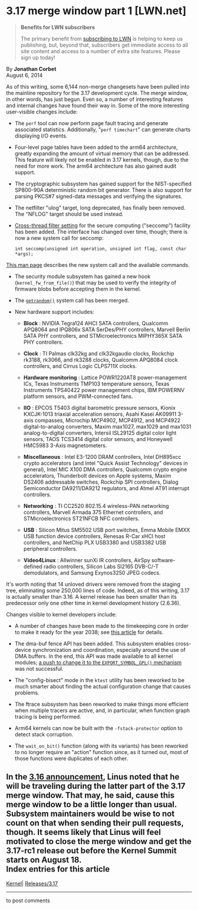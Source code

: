 # 3.17 merge window part 1 [LWN.net]

> **Benefits for LWN subscribers**
> 
> The primary benefit from [subscribing to LWN](/Promo/nst-nag5/subscribe) is helping to keep us publishing, but, beyond that, subscribers get immediate access to all site content and access to a number of extra site features. Please sign up today! 

By **Jonathan Corbet**  
August 6, 2014 

As of this writing, some 6,144 non-merge changesets have been pulled into the mainline repository for the 3.17 development cycle. The merge window, in other words, has just begun. Even so, a number of interesting features and internal changes have found their way in. Some of the more interesting user-visible changes include: 

  * The `perf` tool can now perform page fault tracing and generate associated statistics. Additionally, "`perf timechart`" can generate charts displaying I/O events. 

  * Four-level page tables have been added to the arm64 architecture, greatly expanding the amount of virtual memory that can be addressed. This feature will likely not be enabled in 3.17 kernels, though, due to the need for more work. The arm64 architecture has also gained audit support. 

  * The cryptographic subsystem has gained support for the NIST-specified SP800-90A deterministic random bit generator. There is also support for parsing PKCS#7 signed-data messages and verifying the signatures. 

  * The netfilter "ulog" target, long deprecated, has finally been removed. The "NFLOG" target should be used instead. 

  * [Cross-thread filter setting](/Articles/600250/) for the secure computing ("seccomp") facility has been added. The interface has changed over time, though; there is now a new system call for seccomp: 
        
        int seccomp(unsigned int operation, unsigned int flag, const char *args);
        

[This man page](/Articles/603321/) describes the new system call and the available commands. 

  * The security module subsystem has gained a new hook (`kernel_fw_from_file()`) that may be used to verify the integrity of firmware blobs before accepting them in the kernel. 

  * The [`getrandom()`](/Articles/606141/) system call has been merged. 

  * New hardware support includes: 

    * **Block** : NVIDIA Tegra124 AHCI SATA controllers, Qualcomm APQ8064 and IPQ806x SATA SerDes/PHY controllers, Marvell Berlin SATA PHY controllers, and STMicroelectronics MIPHY365X SATA PHY controllers. 

    * **Clock** : TI Palmas clk32kg and clk32kgaudio clocks, Rockchip rk3188, rk3066, and rk3288 clocks, Qualcomm APQ8084 clock controllers, and Cirrus Logic CLPS711X clocks. 

    * **Hardware monitoring** : Lattice POWR1220AT8 power-management ICs, Texas Instruments TMP103 temperature sensors, Texas Instruments TPS40422 power management chips, IBM POWERNV platform sensors, and PWM-connected fans. 

    * **IIO** : EPCOS T5403 digital barometric pressure sensors, Kionix KXCJK-1013 triaxial acceleration sensors, Asahi Kasei AK09911 3-axis compasses, Microchip MCP4902, MCP4912, and MCP4922 digital-to-analog converters, Maxim max1027, max1029 and max1031 analog-to-digital converters, Intersil ISL29125 digital color light sensors, TAOS TCS3414 digital color sensors, and Honeywell HMC5983 3-Axis magnetometers. 

    * **Miscellaneous** : Intel E3-1200 DRAM controllers, Intel DH895xcc crypto accelerators (and Intel "Quick Assist Technology" devices in general), Intel MIC X100 DMA controllers, Qualcomm crypto engine accelerators, Thunderbolt devices on Apple systems, Maxim DS2406 addressable switches, Rockchip SPI controllers, Dialog Semiconductor DA9211/DA9212 regulators, and Atmel AT91 interrupt controllers. 

    * **Networking** : TI CC2520 802.15.4 wireless-PAN networking controllers, Marvell Armada 375 Ethernet controllers, and STMicroelectronics ST21NFCB NFC controllers. 

    * **USB** : Silicon Mitus SM5502 USB port switches, Emma Mobile EMXX USB function device controllers, Renesas R-Car xHCI host controllers, and NetChip PLX USB3380 and USB3382 USB peripheral controllers. 

    * **Video4Linux** : Allwinner sunXi IR controllers, AirSpy software-defined radio controllers, Silicon Labs SI2165 DVB-C/-T demodulators, and Samsung Exynos3250 JPEG codecs. 

It's worth noting that 14 unloved drivers were removed from the staging tree, eliminating some 250,000 lines of code. Indeed, as of this writing, 3.17 is actually smaller than 3.16. A kernel release has been smaller than its predecessor only one other time in kernel development history (2.6.36). 




Changes visible to kernel developers include: 

  * A number of changes have been made to the timekeeping core in order to make it ready for the year 2038; see [this article](/Articles/607741/) for details. 

  * The dma-buf fence API has been added. This subsystem enables cross-device synchronization and coordination, especially around the use of DMA buffers. In the end, this API was made available to all kernel modules; [a push to change it to the `EXPORT_SYMBOL_GPL()` mechanism](/Articles/603131/) was not successful. 

  * The "config-bisect" mode in the `ktest` utility has been reworked to be much smarter about finding the actual configuration change that causes problems. 

  * The ftrace subsystem has been reworked to make things more efficient when multiple tracers are active, and, in particular, when function graph tracing is being performed. 

  * Arm64 kernels can now be built with the `-fstack-protector` option to detect stack corruption. 

  * The `wait_on_bit()` function (along with its variants) has been reworked to no longer require an "action" function since, as it turned out, most of those functions were duplicates of each other. 




In the [3.16 announcement](/Articles/607527/), Linus noted that he will be traveling during the latter part of the 3.17 merge window. That may, he said, cause this merge window to be a little longer than usual. Subsystem maintainers would be wise to not count on that when sending their pull requests, though. It seems likely that Linus will feel motivated to close the merge window and get the 3.17-rc1 release out before the Kernel Summit starts on August 18.  
Index entries for this article  
---  
[Kernel](/Kernel/Index)| [Releases/3.17](/Kernel/Index#Releases-3.17)  
  


* * *

to post comments 
